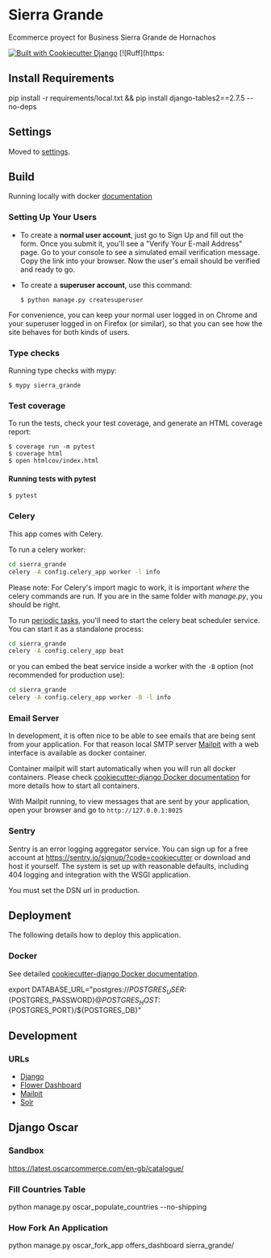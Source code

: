 # Sierra Grande

Ecommerce proyect for Business Sierra Grande de Hornachos

[![Built with Cookiecutter Django](https://img.shields.io/badge/built%20with-Cookiecutter%20Django-ff69b4.svg?logo=cookiecutter)](https://github.com/cookiecutter/cookiecutter-django/)
[![Ruff](https:

## Install Requirements
pip install -r requirements/local.txt && pip install django-tables2==2.7.5 --no-deps

## Settings

Moved to [settings](https://cookiecutter-django.readthedocs.io/en/latest/1-getting-started/settings.html).

## Build

Running locally with docker [documentation](https://cookiecutter-django.readthedocs.io/en/latest/2-local-development/developing-locally-docker.html)

### Setting Up Your Users

- To create a **normal user account**, just go to Sign Up and fill out the form. Once you submit it, you'll see a "Verify Your E-mail Address" page. Go to your console to see a simulated email verification message. Copy the link into your browser. Now the user's email should be verified and ready to go.

- To create a **superuser account**, use this command:

      $ python manage.py createsuperuser

For convenience, you can keep your normal user logged in on Chrome and your superuser logged in on Firefox (or similar), so that you can see how the site behaves for both kinds of users.

### Type checks

Running type checks with mypy:

    $ mypy sierra_grande

### Test coverage

To run the tests, check your test coverage, and generate an HTML coverage report:

    $ coverage run -m pytest
    $ coverage html
    $ open htmlcov/index.html

#### Running tests with pytest

    $ pytest

### Celery

This app comes with Celery.

To run a celery worker:

```bash
cd sierra_grande
celery -A config.celery_app worker -l info
```

Please note: For Celery's import magic to work, it is important _where_ the celery commands are run. If you are in the same folder with _manage.py_, you should be right.

To run [periodic tasks](https://docs.celeryq.dev/en/stable/userguide/periodic-tasks.html), you'll need to start the celery beat scheduler service. You can start it as a standalone process:

```bash
cd sierra_grande
celery -A config.celery_app beat
```

or you can embed the beat service inside a worker with the `-B` option (not recommended for production use):

```bash
cd sierra_grande
celery -A config.celery_app worker -B -l info
```

### Email Server

In development, it is often nice to be able to see emails that are being sent from your application. For that reason local SMTP server [Mailpit](https://github.com/axllent/mailpit) with a web interface is available as docker container.

Container mailpit will start automatically when you will run all docker containers.
Please check [cookiecutter-django Docker documentation](https://cookiecutter-django.readthedocs.io/en/latest/2-local-development/developing-locally-docker.html) for more details how to start all containers.

With Mailpit running, to view messages that are sent by your application, open your browser and go to `http://127.0.0.1:8025`

### Sentry

Sentry is an error logging aggregator service. You can sign up for a free account at <https://sentry.io/signup/?code=cookiecutter> or download and host it yourself.
The system is set up with reasonable defaults, including 404 logging and integration with the WSGI application.

You must set the DSN url in production.

## Deployment

The following details how to deploy this application.

### Docker

See detailed [cookiecutter-django Docker documentation](https://cookiecutter-django.readthedocs.io/en/latest/3-deployment/deployment-with-docker.html).

export DATABASE_URL="postgres://${POSTGRES_USER}:${POSTGRES_PASSWORD}@${POSTGRES_HOST}:${POSTGRES_PORT}/${POSTGRES_DB}"


## Development

### URLs

- [Django](http://localhost:8000/)
- [Flower Dashboard](http://localhost:5555/)
- [Mailpit](http://localhost:8025/)
- [Solr](http://localhost:8983/)

## Django Oscar

### Sandbox
https://latest.oscarcommerce.com/en-gb/catalogue/

### Fill Countries Table
python manage.py oscar_populate_countries --no-shipping

### How Fork An Application
python manage.py oscar_fork_app offers_dashboard sierra_grande/
